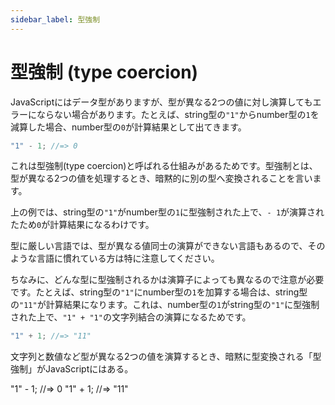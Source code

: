 ```yaml
---
sidebar_label: 型強制
---
```


# 型強制 (type coercion)

JavaScriptにはデータ型がありますが、型が異なる2つの値に対し演算してもエラーにならない場合があります。たとえば、string型の`"1"`からnumber型の`1`を減算した場合、number型の`0`が計算結果として出てきます。

```js
"1" - 1; //=> 0
```

これは型強制(type coercion)と呼ばれる仕組みがあるためです。型強制とは、型が異なる2つの値を処理するとき、暗黙的に別の型へ変換されることを言います。

上の例では、string型の`"1"`がnumber型の`1`に型強制された上で、`- 1`が演算されたため`0`が計算結果になるわけです。

型に厳しい言語では、型が異なる値同士の演算ができない言語もあるので、そのような言語に慣れている方は特に注意してください。

ちなみに、どんな型に型強制されるかは演算子によっても異なるので注意が必要です。たとえば、string型の`"1"`にnumber型の`1`を加算する場合は、string型の`"11"`が計算結果になります。これは、number型の`1`がstring型の`"1"`に型強制された上で、`"1" + "1"`の文字列結合の演算になるためです。

```js
"1" + 1; //=> "11"
```

<TweetILearned>

文字列と数値など型が異なる2つの値を演算するとき、暗黙に型変換される「型強制」がJavaScriptにはある。

"1" - 1; //=> 0
"1" + 1; //=> "11"

</TweetILearned>
